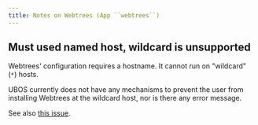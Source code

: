 ```yaml
---
title: Notes on Webtrees (App ``webtrees``)
---
```


## Must used named host, wildcard is unsupported

Webtrees' configuration requires a hostname. It cannot run on "wildcard" (``*``)
hosts.

UBOS currently does not have any mechanisms to prevent the user from installing
Webtrees at the wildcard host, nor is there any error message.

See also [this issue](https://github.com/uboslinux/ubos-app-webtrees/issues/13).
